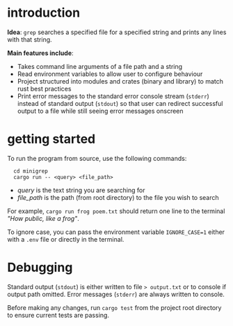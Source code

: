 # introduction

**Idea**: `grep` searches a specified file for a specified string and prints any lines with that string.

**Main features include**:
- Takes command line arguments of a file path and a string
- Read environment variables to allow user to configure behaviour
- Project structured into modules and crates (binary and library) to match rust best practices
- Print error messages to the standard error console stream (`stderr`) instead of standard output (`stdout`) so that user can redirect successful output to a file while still seeing error messages onscreen


# getting started

To run the program from source, use the following commands:
```
  cd minigrep
  cargo run -- <query> <file_path>
```

- *query* is the text string you are searching for
- *file_path* is the path (from root directory) to the file you wish to search

For example, `cargo run frog poem.txt` should return one line to the terminal *"How public, like a frog"*.

To ignore case, you can pass the environment variable `IGNORE_CASE=1` either with a `.env` file or directly in the terminal.


# Debugging

Standard output (`stdout`) is either written to file `> output.txt` or to console if output path omitted. Error messages (`stderr`) are always written to console.

Before making any changes, run `cargo test` from the project root directory to ensure current tests are passing.

